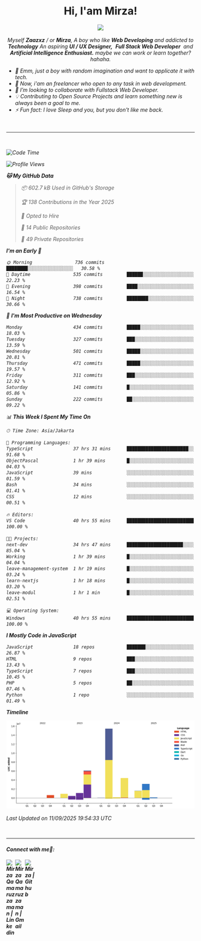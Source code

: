 <h1 align="center">Hi, I'am Mirza!</h1>
<p align="center">
  <a href="https://github.com/Ratheshan03/readme-typing-svg"><img src="https://readme-typing-svg.herokuapp.com?lines=UI+/+UX+Designer;Full+Stack+Web+Developer;IT+Enthusiast;Artificial+Intelligence+Addicted;&center=true&width=500&height=50"></a>
</p>

<p align="center">
  <em>
    Myself <b>Zaazxz</b> / or <b>Mirza</b>, A boy who like <b>Web Developing</b> and addicted to <b>Technology</b>
    An aspiring <b>UI / UX Designer,</b>&nbsp; <b>Full Stack Web Developer</b>&nbsp; and <b> Artificial Intelligence Enthusiast.</b> maybe we can work or learn together? hahaha.
  <br>
</p>

- 🧞 Emm, just a boy with random imagination and want to applicate it with tech.
- 🔭 Now, i'am an freelancer who open to any task in web development.
- 👯 I’m looking to collaborate with Fullstack Web Developer.
- 💡 Contributing to Open Source Projects and learn something new is always been a goal to me.
- ⚡ Fun fact: I love Sleep and you, but you don't like me back.
<br>

---

<br>

<!--START_SECTION:waka-->
![Code Time](http://img.shields.io/badge/Code%20Time-952%20hrs%2015%20mins-blue)

![Profile Views](http://img.shields.io/badge/Profile%20Views-0-blue)

**🐱 My GitHub Data** 

> 📦 602.7 kB Used in GitHub's Storage 
 > 
> 🏆 138 Contributions in the Year 2025
 > 
> 💼 Opted to Hire
 > 
> 📜 14 Public Repositories 
 > 
> 🔑 49 Private Repositories 
 > 
**I'm an Early 🐤** 

```text
🌞 Morning                736 commits         ████████░░░░░░░░░░░░░░░░░   30.58 % 
🌆 Daytime                535 commits         ██████░░░░░░░░░░░░░░░░░░░   22.23 % 
🌃 Evening                398 commits         ████░░░░░░░░░░░░░░░░░░░░░   16.54 % 
🌙 Night                  738 commits         ████████░░░░░░░░░░░░░░░░░   30.66 % 
```
📅 **I'm Most Productive on Wednesday** 

```text
Monday                   434 commits         █████░░░░░░░░░░░░░░░░░░░░   18.03 % 
Tuesday                  327 commits         ███░░░░░░░░░░░░░░░░░░░░░░   13.59 % 
Wednesday                501 commits         █████░░░░░░░░░░░░░░░░░░░░   20.81 % 
Thursday                 471 commits         █████░░░░░░░░░░░░░░░░░░░░   19.57 % 
Friday                   311 commits         ███░░░░░░░░░░░░░░░░░░░░░░   12.92 % 
Saturday                 141 commits         █░░░░░░░░░░░░░░░░░░░░░░░░   05.86 % 
Sunday                   222 commits         ██░░░░░░░░░░░░░░░░░░░░░░░   09.22 % 
```


📊 **This Week I Spent My Time On** 

```text
🕑︎ Time Zone: Asia/Jakarta

💬 Programming Languages: 
TypeScript               37 hrs 31 mins      ███████████████████████░░   91.68 % 
ObjectPascal             1 hr 39 mins        █░░░░░░░░░░░░░░░░░░░░░░░░   04.03 % 
JavaScript               39 mins             ░░░░░░░░░░░░░░░░░░░░░░░░░   01.59 % 
Bash                     34 mins             ░░░░░░░░░░░░░░░░░░░░░░░░░   01.41 % 
CSS                      12 mins             ░░░░░░░░░░░░░░░░░░░░░░░░░   00.51 % 

🔥 Editors: 
VS Code                  40 hrs 55 mins      █████████████████████████   100.00 % 

🐱‍💻 Projects: 
next-dev                 34 hrs 47 mins      █████████████████████░░░░   85.04 % 
Working                  1 hr 39 mins        █░░░░░░░░░░░░░░░░░░░░░░░░   04.04 % 
leave-management-system  1 hr 19 mins        █░░░░░░░░░░░░░░░░░░░░░░░░   03.24 % 
learn-nextjs             1 hr 18 mins        █░░░░░░░░░░░░░░░░░░░░░░░░   03.20 % 
leave-modul              1 hr 1 min          █░░░░░░░░░░░░░░░░░░░░░░░░   02.51 % 

💻 Operating System: 
Windows                  40 hrs 55 mins      █████████████████████████   100.00 % 
```

**I Mostly Code in JavaScript** 

```text
JavaScript               18 repos            ███████░░░░░░░░░░░░░░░░░░   26.87 % 
HTML                     9 repos             ███░░░░░░░░░░░░░░░░░░░░░░   13.43 % 
TypeScript               7 repos             ███░░░░░░░░░░░░░░░░░░░░░░   10.45 % 
PHP                      5 repos             ██░░░░░░░░░░░░░░░░░░░░░░░   07.46 % 
Python                   1 repo              ░░░░░░░░░░░░░░░░░░░░░░░░░   01.49 % 
```



**Timeline**

![Lines of Code chart](https://raw.githubusercontent.com/zaazxz/zaazxz/main/assets/bar_graph.png)


 Last Updated on 11/09/2025 19:54:33 UTC
<!--END_SECTION:waka-->

<br>

---

<h4> Connect with me🤝: <h4>
  </hr>
  <a href="https://www.linkedin.com/in/mirzaqamaruzzaman18/">
   <img align="left" alt=" Mirza Qamaruzzaman | Linkedin" width="24px" src="https://www.vectorlogo.zone/logos/linkedin/linkedin-icon.svg" />
  </a>
  <a href="mailto:mirzaqamaruzzaman18@gmail.com">
    <img align="left" alt=" Mirza Qamaruzzaman | Gmail" width="26px" src="https://www.vectorlogo.zone/logos/gmail/gmail-icon.svg" />
  </a>
   <a href="https://github.com/zaazxz">
    <img align="left" alt=" Mirza | Github" width="26px" src="https://www.vectorlogo.zone/logos/github/github-tile.svg" />
  </a>
  <br>
